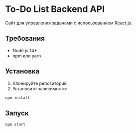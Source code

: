 # To-Do List Backend API

Сайт для управления задачами с использованием React.js.

## Требования

- Node.js 14+
- npm или yarn

## Установка

1. Клонируйте репозиторий
2. Установите зависимости:
```bash
npm install
```

## Запуск
```bash
npm start
```